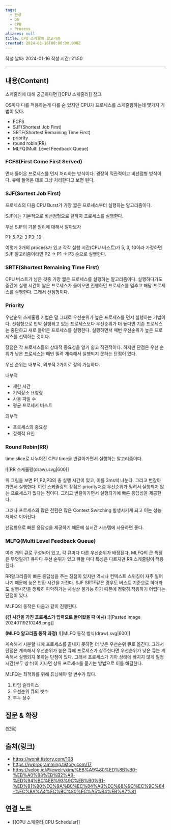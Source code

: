 ```yaml
---
tags:
  - 완성
  - OS
  - CPU
  - Process
aliases: null
title: CPU 스케줄링 알고리즘
created: 2024-01-16T00:00:00.000Z
---
```

작성 날짜: 2024-01-16
작성 시간: 21:50


----
## 내용(Content)
스케줄러에 대해 궁금하다면 [[CPU 스케줄러]] 참고

OS마다 다를 적용하는게 다를 순 있지만 CPU가 프로세스를 스케줄링하는데 몇가지 기법이 있다.

- FCFS
- SJF(Shortest Job First)
- SRTF(Shortest Remaining Time First)
- priority
- round robin(RR)
- MLFQ(Multi Level Feedback Queue)


### FCFS(First Come First Served)
먼저 들어온 프로세스를 먼저 처리하는 방식이다. 굉장히 직관적이고 비선점형 방식이다. 큐에 들어온 대로 그냥 처리한다고 보면 된다.

### SJF(Sortest Job First)
프로세스의 다음 CPU Burst가 가장 짧은 프로세스부터 실행하는 알고리즘이다.

SJF에는 기본적으로 비선점형으로 끝까지 프로세스를 실행한다.

우선 SJF의 기본 원리에 대해서 알아보자

P1: 5
P2: 3
P3: 10

이렇게 3개의 process가 있고 각각 실행 시간(CPU 버스트)가 5, 3, 10이라 가정하면 SJF 알고리즘이라면 P2 -> P1 -> P3 순으로 실행한다.



### SRTF(Shortest Remaining Time First)
CPU 버스트가 남은 것중 가장 짧은 프로세스를 실행하는 알고리즘이다. 실행하다가도 중간에 실행 시간이 짧은 프로세스가 들어오면 진행하던 프로세스를 멈추고 해당 프로세스를 실행한다. 그래서 선점형이다.


### Priority
우선순위 스케줄링 기법은 말 그대로 우선순위가 높은 프로세스를 먼저 실행하는 기법이다. 
선점형으로 만약 실행되고 있는 프로세스보다 우선순위가 더 높다면 기존 프로세스는 중단하고 새로 들어온 프로세스를 실행한다. 실행하면서 매번 우선순위가 높은 프로세스를 선택하는 것이다.

장점은 각 프로세스들의 상대적 중요성을 알기 쉽고 직관적이다. 하지만 단점은 우선 순위가 낮은 프로세스는 매번 밀려 계속해서 실행되지 못하는 단점이 있다.

우선 순위는 내부적, 외부적 2가지로 정의 가능하다.

내부적
- 제한 시간
- 기억장소 요청량
- 사용 파일 수
- 평균 프로세서 버스트

외부적
- 프로세스의 중요성
- 정책적 요인


### Round Robin(RR)
time slice로 나누어진 CPU time을 번갈아가면서 실행하는 알고리즘이다.

![[RR 스케줄링(draw).svg|600]]

위 그림을 보면 P1,P2,P3의 총 실행 시간이 있고, 이를 3ms씩 나눈다. 그리고 번갈아 가면서 실행한다. 이런 스케줄링의 장점은 priority처럼 우선순위가 밀려서 실행되지 않는 프로세스가 없다는 점이다. 그리고 번갈아가면서 실행되기에 빠른 응답성을 제공한다.

그러나 프로세스의 많은 전환은 많은 Context Switching 발생시키게 되고 이는 성능 저하로 이어진다.

선점형으로 빠른 응답성을 제공하기 때문에 실시간 시스템에 사용하면 좋다.

### MLFQ(Multi Level Feedback Queue)
여러 개의 큐로 구성되어 있고, 각 큐마다 다른 우선순위가 배정된다. MLFQ의 큰 특징은 무엇일까? 큐마다 우선 순위가 있고 큐들 마다 특성은 다르지만 RR 스케줄링이 적용된다.

RR알고리즘이 빠른 응답성을 주는 장점이 있지만 역시나 컨텍스트 스위칭이 자주 일어나기 때문에 늦은 반환 시간을 가진다.  SJF SRTF같은 경우도 버스트 기준으로 하더라도 실행시간을 정확히 파악하기는 사실상 불가능 하기 때문에 정확히 적용하기 어렵다는 단점이 있다.

MLFQ의 동작은 다음과 같이 진행된다.

**(긴 시간을 가진 프로세스가 입력으로 들어왔을 때 예시)**
![[Pasted image 20240119210248.png]]

**(MLFQ 알고리즘 동작 과정)**
![[MLFQ 동작 방식(draw).svg|600]]

계속해서 시분할 내에 프로세스를 끝내지 못하면 더 낮은 우선순위 큐로 옮긴다.  그래서 단점은 계속해서 우선순위가 높은 큐에 프로세스가 상주한다면 우선순위가 낮은 큐는 계속해서 실행되지 못하는 단점이 있다. 그래서 프로세스가 기아 상태에 빠지지 않게 일정 시간(부두 상수)이 지나면 상위 프로세스를 옮기는 방법으로 이를 해결한다.

MLFQ는 최적화를 위해 튜닝해야 할 변수가 많다.
1. 타임 슬라이스
2. 우선순위 큐의 갯수
3. 부두 상수
## 질문 & 확장

(없음)

## 출처(링크)
- https://wonit.tistory.com/108
- https://jwprogramming.tistory.com/17
- https://velog.io/@jewelrykim/%EB%A9%80%ED%8B%B0-%EB%A0%88%EB%B2%A8-%ED%94%BC%EB%93%9C%EB%B0%B1-%ED%81%90%EC%9A%B0%EC%84%A0%EC%88%9C%EC%9C%84-%EC%8A%A4%EC%BC%80%EC%A5%B4%EB%A7%81
## 연결 노트
- [[CPU 스케줄러|CPU Scheduler]]









